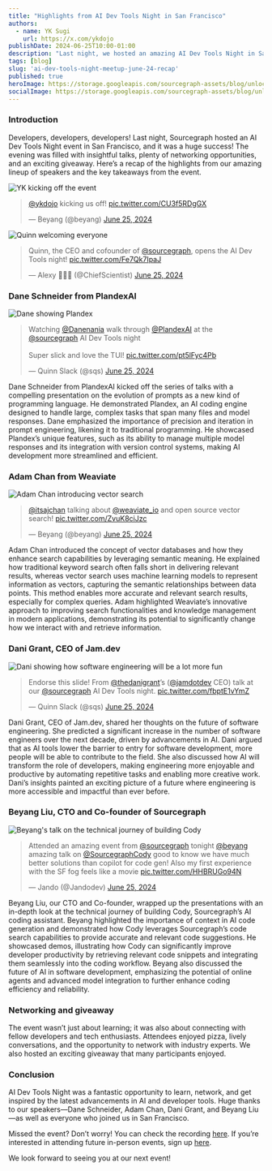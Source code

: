 ```yaml
---
title: "Highlights from AI Dev Tools Night in San Francisco"
authors:
  - name: YK Sugi
    url: https://x.com/ykdojo
publishDate: 2024-06-25T10:00-01:00
description: "Last night, we hosted an amazing AI Dev Tools Night in San Francisco, where industry experts shared insights on AI coding engines, vector databases, the future of software engineering, and AI-assisted coding. Attendees enjoyed engaging talks, networking opportunities, and an exciting giveaway. Check out the highlights and key takeaways from this inspiring event!"
tags: [blog]
slug: 'ai-dev-tools-night-meetup-june-24-recap'
published: true
heroImage: https://storage.googleapis.com/sourcegraph-assets/blog/unlocking-open-source-potential-ai-dev-tools-night-event-og.png
socialImage: https://storage.googleapis.com/sourcegraph-assets/blog/unlocking-open-source-potential-ai-dev-tools-night-event-og.png
---
```


### Introduction

Developers, developers, developers! Last night, Sourcegraph hosted an AI Dev Tools Night event in San Francisco, and it was a huge success! The evening was filled with insightful talks, plenty of networking opportunities, and an exciting giveaway. Here’s a recap of the highlights from our amazing lineup of speakers and the key takeaways from the event.

![YK kicking off the event](https://pbs.twimg.com/media/GQ4Y7e5aQAAzn-J?format=jpg&name=large)

<blockquote class="twitter-tweet"><p lang="en" dir="ltr"><a href="https://twitter.com/ykdojo?ref_src=twsrc%5Etfw">@ykdojo</a> kicking us off! <a href="https://t.co/CU3f5RDgGX">pic.twitter.com/CU3f5RDgGX</a></p>&mdash; Beyang (@beyang) <a href="https://twitter.com/beyang/status/1805407914582237469?ref_src=twsrc%5Etfw">June 25, 2024</a></blockquote> <script async src="https://platform.twitter.com/widgets.js" charset="utf-8"></script>

![Quinn welcoming everyone](https://pbs.twimg.com/media/GQ4ZckybwAAkvJ3?format=jpg&name=medium)

<blockquote class="twitter-tweet"><p lang="en" dir="ltr">Quinn, the CEO and cofounder of <a href="https://twitter.com/sourcegraph?ref_src=twsrc%5Etfw">@sourcegraph</a>, opens the AI Dev Tools night! <a href="https://t.co/Fe7Qk7IpaJ">pic.twitter.com/Fe7Qk7IpaJ</a></p>&mdash; Alexy 🤍💙🤍 (@ChiefScientist) <a href="https://twitter.com/ChiefScientist/status/1805408502011380015?ref_src=twsrc%5Etfw">June 25, 2024</a></blockquote> <script async src="https://platform.twitter.com/widgets.js" charset="utf-8"></script>

### Dane Schneider from PlandexAI

![Dane showing Plandex](https://pbs.twimg.com/media/GQ4dEukbwAIr23C?format=jpg&name=large)

<blockquote class="twitter-tweet"><p lang="en" dir="ltr">Watching <a href="https://twitter.com/Danenania?ref_src=twsrc%5Etfw">@Danenania</a> walk through <a href="https://twitter.com/PlandexAI?ref_src=twsrc%5Etfw">@PlandexAI</a> at the <a href="https://twitter.com/sourcegraph?ref_src=twsrc%5Etfw">@sourcegraph</a> AI Dev Tools night<br/><br/>Super slick and love the TUI! <a href="https://t.co/pt5lFyc4Pb">pic.twitter.com/pt5lFyc4Pb</a></p>&mdash; Quinn Slack (@sqs) <a href="https://twitter.com/sqs/status/1805412472255660369?ref_src=twsrc%5Etfw">June 25, 2024</a></blockquote> <script async src="https://platform.twitter.com/widgets.js" charset="utf-8"></script>

Dane Schneider from PlandexAI kicked off the series of talks with a compelling presentation on the evolution of prompts as a new kind of programming language. He demonstrated Plandex, an AI coding engine designed to handle large, complex tasks that span many files and model responses. Dane emphasized the importance of precision and iteration in prompt engineering, likening it to traditional programming. He showcased Plandex’s unique features, such as its ability to manage multiple model responses and its integration with version control systems, making AI development more streamlined and efficient.

### Adam Chan from Weaviate

![Adam Chan introducing vector search](https://pbs.twimg.com/media/GQ4f_dKbwAA8VDo?format=jpg&name=medium)

<blockquote class="twitter-tweet"><p lang="en" dir="ltr"><a href="https://twitter.com/itsajchan?ref_src=twsrc%5Etfw">@itsajchan</a> talking about <a href="https://twitter.com/weaviate_io?ref_src=twsrc%5Etfw">@weaviate_io</a> and open source vector search! <a href="https://t.co/ZvuK8ciJzc">pic.twitter.com/ZvuK8ciJzc</a></p>&mdash; Beyang (@beyang) <a href="https://twitter.com/beyang/status/1805415679455281230?ref_src=twsrc%5Etfw">June 25, 2024</a></blockquote> <script async src="https://platform.twitter.com/widgets.js" charset="utf-8"></script>

Adam Chan introduced the concept of vector databases and how they enhance search capabilities by leveraging semantic meaning. He explained how traditional keyword search often falls short in delivering relevant results, whereas vector search uses machine learning models to represent information as vectors, capturing the semantic relationships between data points. This method enables more accurate and relevant search results, especially for complex queries. Adam highlighted Weaviate’s innovative approach to improving search functionalities and knowledge management in modern applications, demonstrating its potential to significantly change how we interact with and retrieve information.

### Dani Grant, CEO of Jam.dev

![Dani showing how software engineering will be a lot more fun](https://pbs.twimg.com/media/GQ4psC2bwAA86yS?format=jpg&name=large)

<blockquote class="twitter-tweet"><p lang="en" dir="ltr">Endorse this slide! From <a href="https://twitter.com/thedanigrant?ref_src=twsrc%5Etfw">@thedanigrant</a>’s (<a href="https://twitter.com/jamdotdev?ref_src=twsrc%5Etfw">@jamdotdev</a> CEO) talk at our <a href="https://twitter.com/sourcegraph?ref_src=twsrc%5Etfw">@sourcegraph</a> AI Dev Tools night. <a href="https://t.co/fbptE1vYmZ">pic.twitter.com/fbptE1vYmZ</a></p>&mdash; Quinn Slack (@sqs) <a href="https://twitter.com/sqs/status/1805426343485784324?ref_src=twsrc%5Etfw">June 25, 2024</a></blockquote> <script async src="https://platform.twitter.com/widgets.js" charset="utf-8"></script>

Dani Grant, CEO of Jam.dev, shared her thoughts on the future of software engineering. She predicted a significant increase in the number of software engineers over the next decade, driven by advancements in AI. Dani argued that as AI tools lower the barrier to entry for software development, more people will be able to contribute to the field. She also discussed how AI will transform the role of developers, making engineering more enjoyable and productive by automating repetitive tasks and enabling more creative work. Dani’s insights painted an exciting picture of a future where engineering is more accessible and impactful than ever before.

### Beyang Liu, CTO and Co-founder of Sourcegraph

![Beyang's talk on the technical journey of building Cody](https://pbs.twimg.com/media/GQ48ptEa0AAIwy4?format=jpg&name=large)

<blockquote class="twitter-tweet"><p lang="en" dir="ltr">Attended an amazing event from <a href="https://twitter.com/sourcegraph?ref_src=twsrc%5Etfw">@sourcegraph</a> tonight <a href="https://twitter.com/beyang?ref_src=twsrc%5Etfw">@beyang</a> amazing talk on <a href="https://twitter.com/SourcegraphCody?ref_src=twsrc%5Etfw">@SourcegraphCody</a> good to know we have much better solutions than copilot for code gen! Also my first experience with the SF fog feels like a movie <a href="https://t.co/HHBRUGo94N">pic.twitter.com/HHBRUGo94N</a></p>&mdash; Jando (@Jandodev) <a href="https://twitter.com/Jandodev/status/1805447193081561405?ref_src=twsrc%5Etfw">June 25, 2024</a></blockquote> <script async src="https://platform.twitter.com/widgets.js" charset="utf-8"></script>

Beyang Liu, our CTO and Co-founder, wrapped up the presentations with an in-depth look at the technical journey of building Cody, Sourcegraph’s AI coding assistant. Beyang highlighted the importance of context in AI code generation and demonstrated how Cody leverages Sourcegraph’s code search capabilities to provide accurate and relevant code suggestions. He showcased demos, illustrating how Cody can significantly improve developer productivity by retrieving relevant code snippets and integrating them seamlessly into the coding workflow. Beyang also discussed the future of AI in software development, emphasizing the potential of online agents and advanced model integration to further enhance coding efficiency and reliability.

### Networking and giveaway

The event wasn’t just about learning; it was also about connecting with fellow developers and tech enthusiasts. Attendees enjoyed pizza, lively conversations, and the opportunity to network with industry experts. We also hosted an exciting giveaway that many participants enjoyed.

### Conclusion

AI Dev Tools Night was a fantastic opportunity to learn, network, and get inspired by the latest advancements in AI and developer tools. Huge thanks to our speakers—Dane Schneider, Adam Chan, Dani Grant, and Beyang Liu—as well as everyone who joined us in San Francisco.

Missed the event? Don’t worry! You can check the recording [here](https://youtu.be/LRF1QEmr2io). If you’re interested in attending future in-person events, sign up [here](https://lu.ma/sourcegraph).

We look forward to seeing you at our next event!

<YouTube 
  title="AI Dev Tools Night Recap"
  id="LRF1QEmr2io"
/>
